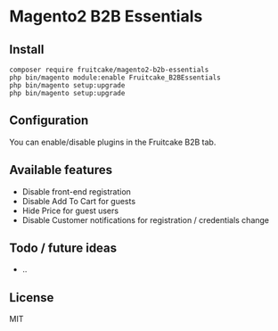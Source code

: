 # Magento2 B2B Essentials

## Install

```
composer require fruitcake/magento2-b2b-essentials
php bin/magento module:enable Fruitcake_B2BEssentials
php bin/magento setup:upgrade
php bin/magento setup:upgrade
```

## Configuration

You can enable/disable plugins in the Fruitcake B2B tab.

## Available features
 
 - Disable front-end registration
 - Disable Add To Cart for guests
 - Hide Price for guest users
 - Disable Customer notifications for registration / credentials change
 
## Todo / future ideas

 - ..
 
## License

MIT
